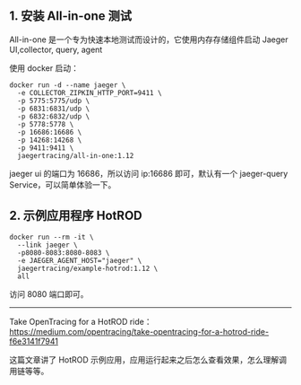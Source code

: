 ## 1. 安装 All-in-one 测试

All-in-one 是一个专为快速本地测试而设计的，它使用内存存储组件启动 Jaeger UI,collector, query, agent

使用 docker 启动：

```
docker run -d --name jaeger \
  -e COLLECTOR_ZIPKIN_HTTP_PORT=9411 \
  -p 5775:5775/udp \
  -p 6831:6831/udp \
  -p 6832:6832/udp \
  -p 5778:5778 \
  -p 16686:16686 \
  -p 14268:14268 \
  -p 9411:9411 \
  jaegertracing/all-in-one:1.12
```

jaeger ui 的端口为 16686，所以访问 ip:16686 即可，默认有一个 jaeger-query Service，可以简单体验一下。

## 2. 示例应用程序 HotROD

```
docker run --rm -it \
  --link jaeger \
  -p8080-8083:8080-8083 \
  -e JAEGER_AGENT_HOST="jaeger" \
  jaegertracing/example-hotrod:1.12 \
  all
```

访问 8080 端口即可。

---

Take OpenTracing for a HotROD ride：https://medium.com/opentracing/take-opentracing-for-a-hotrod-ride-f6e3141f7941

这篇文章讲了 HotROD 示例应用，应用运行起来之后怎么查看效果，怎么理解调用链等等。

